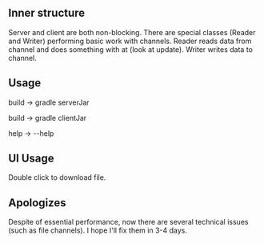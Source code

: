 ## Inner structure

Server and client are both non-blocking.
There are special classes (Reader and Writer) performing basic work with channels.
Reader reads data from channel and does something with at (look at update).
Writer writes data to channel.


## Usage
build -> gradle serverJar

build -> gradle clientJar

help -> --help

## UI Usage

Double click to download file.

## Apologizes

Despite of essential performance, now there are several technical issues (such as file channels).
I hope I'll fix them in 3-4 days.

